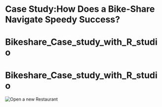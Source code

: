 # Case Study:How Does a Bike-Share Navigate Speedy Success?
# Bikeshare_Case_study_with_R_studio
# Bikeshare_Case_study_with_R_studio

![Open a new Restaurant]()
